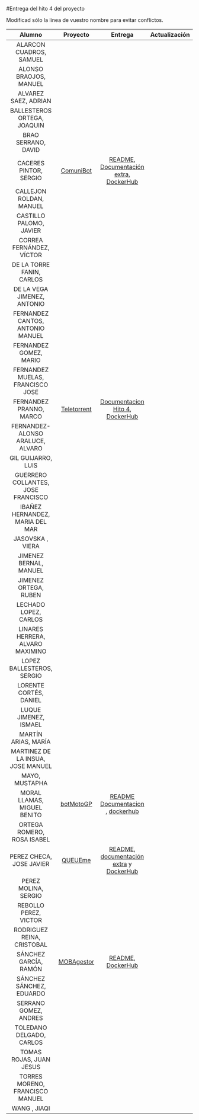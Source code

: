 #Entrega del hito 4 del proyecto

Modificad sólo la línea de vuestro nombre para evitar conflictos.


| Alumno  | Proyecto  | Entrega  | Actualización |
|:-:|:-:|:-:|:-:|
| ALARCON CUADROS, SAMUEL | | | |
| ALONSO BRAOJOS, MANUEL | | | |
| ALVAREZ SAEZ, ADRIAN ||||
| BALLESTEROS ORTEGA, JOAQUIN | | | |
| BRAO SERRANO, DAVID | | | |
| CACERES PINTOR, SERGIO |[ComuniBot](https://github.com/sergiocaceres/IV)|[README](https://github.com/sergiocaceres/IV/blob/master/README.md), [Documentación extra](https://github.com/sergiocaceres/IV/blob/Documentacion/README.md#cuarto-hito-entorno-de-pruebas), [DockerHub](https://hub.docker.com/r/sergiocaceres/iv/) | |
| CALLEJON ROLDAN, MANUEL | | | |
| CASTILLO PALOMO, JAVIER | | | |
| CORREA FERNÁNDEZ, VÍCTOR | | | |
| DE LA TORRE FANIN, CARLOS | | | |
| DE LA VEGA JIMENEZ, ANTONIO | | | |
| FERNANDEZ CANTOS, ANTONIO MANUEL | | | |
| FERNANDEZ GOMEZ, MARIO | | | |
| FERNANDEZ MUELAS, FRANCISCO JOSE || | |
| FERNANDEZ PRANNO, MARCO | [Teletorrent](https://github.com/MarFerPra/teletorrent) | [Documentacion Hito 4](https://github.com/MarFerPra/teletorrent/tree/documentation), [DockerHub](https://hub.docker.com/r/marcofp/teletorrent-bot/) | |
| FERNANDEZ-ALONSO ARALUCE, ALVARO | | | |
| GIL GUIJARRO, LUIS | | | |
| GUERRERO COLLANTES, JOSE FRANCISCO | | | |
| IBAÑEZ HERNANDEZ, MARIA DEL MAR | | | |
| JASOVSKA , VIERA | | | |
| JIMENEZ BERNAL, MANUEL | | | |
| JIMENEZ ORTEGA, RUBEN | | | |
| LECHADO LOPEZ, CARLOS | | | | |
| LINARES HERRERA, ALVARO MAXIMINO | | | |
| LOPEZ BALLESTEROS, SERGIO | | | |
| LORENTE CORTÉS, DANIEL | | | |
| LUQUE JIMENEZ, ISMAEL | | | |
| MARTÍN ARIAS, MARÍA | | | |
| MARTINEZ DE LA INSUA, JOSE MANUEL | | | |
| MAYO, MUSTAPHA | | | |
| MORAL LLAMAS, MIGUEL BENITO | [botMotoGP](https://github.com/Miguelmoral/IV) | [README](https://github.com/Miguelmoral/IV) [Documentacion](https://miguelmoral.github.io/IV/) , [dockerhub](https://hub.docker.com/r/miguelmoral/iv/) | |
| ORTEGA ROMERO, ROSA ISABEL | | | |
| PEREZ CHECA, JOSE JAVIER |[QUEUEme](https://github.com/josejapch/proyectoIV1617) |[README](https://github.com/josejapch/proyectoIV1617/blob/master/README.md), [documentación extra](https://github.com/josejapch/documentacion-Proyecto-IV/blob/master/hito4.md) y [DockerHub](https://hub.docker.com/r/josejapch/proyectoiv1617/)| |
| PEREZ MOLINA, SERGIO | | | |
| REBOLLO PEREZ, VICTOR | | | |
| RODRIGUEZ REINA, CRISTOBAL | | | |
| SÁNCHEZ GARCÍA, RAMÓN | [MOBAgestor](https://github.com/Chentaco/Proyecto-IV) | [README](https://github.com/Chentaco/Proyecto-IV/blob/master/README.md), [DockerHub](https://hub.docker.com/r/chentaco/mobagestor/) | |
| SÁNCHEZ SÁNCHEZ, EDUARDO | | | |
| SERRANO GOMEZ, ANDRES | | | |
| TOLEDANO DELGADO, CARLOS | | | |
| TOMAS ROJAS, JUAN JESUS | | | |
| TORRES MORENO, FRANCISCO MANUEL | | | |
| WANG , JIAQI | | | |
